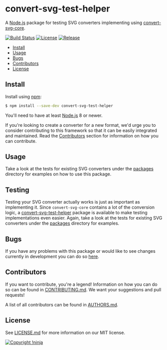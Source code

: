 # convert-svg-test-helper

A [Node.js](https://nodejs.org) package for testing SVG converters implementing using
[convert-svg-core](https://github.com/NotNinja/convert-svg/tree/master/packages/convert-svg-core).

[![Build Status](https://img.shields.io/travis/NotNinja/convert-svg/develop.svg?style=flat-square)](https://travis-ci.org/NotNinja/convert-svg)
[![License](https://img.shields.io/github/license/NotNinja/convert-svg.svg?style=flat-square)](https://github.com/NotNinja/convert-svg/blob/master/LICENSE.md)
[![Release](https://img.shields.io/github/release/NotNinja/convert-svg.svg?style=flat-square)](https://github.com/NotNinja/convert-svg/tree/master/packages/convert-svg-test-helper)

* [Install](#install)
* [Usage](#usage)
* [Bugs](#bugs)
* [Contributors](#contributors)
* [License](#license)

## Install

Install using [npm](https://www.npmjs.com):

``` bash
$ npm install --save-dev convert-svg-test-helper
```

You'll need to have at least [Node.js](https://nodejs.org) 8 or newer.

If you're looking to create a converter for a new format, we'd urge you to consider contributing to this framework so
that it can be easily integrated and maintained. Read the [Contributors](#contributors) section for information on how
you can contribute.

## Usage

Take a look at the tests for existing SVG converters under the
[packages](https://github.com/NotNinja/convert-svg/tree/master/packages) directory for examples on how to use this
package.

## Testing

Testing your SVG converter actually works is just as important as implementing it. Since `convert-svg-core` contains a
lot of the conversion logic, a
[convert-svg-test-helper](https://github.com/NotNinja/convert-svg/packages/convert-svg-test-helper) package is available
to make testing implementations even easier. Again, take a look at the tests for existing SVG converters under the
[packages](https://github.com/NotNinja/convert-svg/tree/master/packages) directory for examples.

## Bugs

If you have any problems with this package or would like to see changes currently in development you can do so
[here](https://github.com/NotNinja/convert-svg/issues).

## Contributors

If you want to contribute, you're a legend! Information on how you can do so can be found in
[CONTRIBUTING.md](https://github.com/NotNinja/convert-svg/blob/master/CONTRIBUTING.md). We want your suggestions and
pull requests!

A list of all contributors can be found in [AUTHORS.md](https://github.com/NotNinja/convert-svg/blob/master/AUTHORS.md).

## License

See [LICENSE.md](https://github.com/NotNinja/convert-svg/raw/master/LICENSE.md) for more information on our MIT license.

[![Copyright !ninja](https://cdn.rawgit.com/NotNinja/branding/master/assets/copyright/base/not-ninja-copyright-186x25.png)](https://not.ninja)



